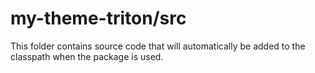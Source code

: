 # my-theme-triton/src

This folder contains source code that will automatically be added to the classpath when
the package is used.
